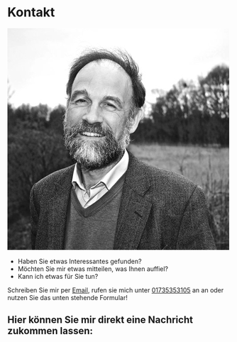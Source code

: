 # Kontakt

<img class="contact" src="../_ressources/contacts/georg.jpg">

- Haben Sie etwas Interessantes gefunden?
- Möchten Sie mir etwas mitteilen, was Ihnen auffiel?
- Kann ich etwas für Sie tun?

Schreiben Sie mir per [Email](mailto:gewalo@yahoo.de), rufen sie mich unter [01735353105](call:+491735353105) an an oder nutzen Sie das unten stehende Formular!

## Hier können Sie mir direkt eine Nachricht zukommen lassen: